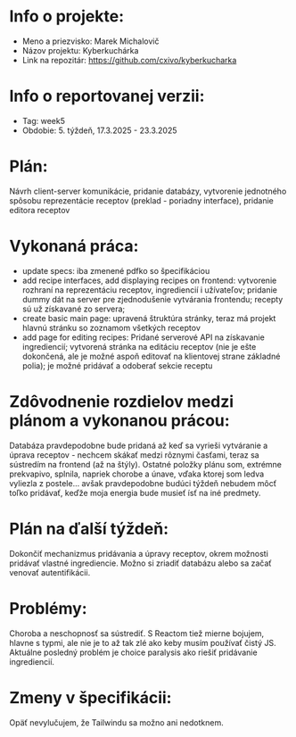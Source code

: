 # Info o projekte:
- Meno a priezvisko: Marek Michalovič
- Názov projektu: Kyberkuchárka
- Link na repozitár: https://github.com/cxivo/kyberkucharka

# Info o reportovanej verzii:  
- Tag: week5
- Obdobie: 5. týždeň, 17.3.2025 - 23.3.2025

# Plán:
Návrh client-server komunikácie, pridanie databázy, vytvorenie jednotného spôsobu reprezentácie receptov (preklad - poriadny interface), pridanie editora receptov

# Vykonaná práca:
- update specs: iba zmenené pdfko so špecifikáciou
- add recipe interfaces, add displaying recipes on frontend: vytvorenie rozhraní na reprezentáciu receptov, ingrediencií i užívateľov; pridanie dummy dát na server pre zjednodušenie vytvárania frontendu; recepty sú už získavané zo servera; 
- create basic main page: upravená štruktúra stránky, teraz má projekt hlavnú stránku so zoznamom všetkých receptov
- add page for editing recipes: Pridané serverové API na získavanie ingrediencií; vytvorená stránka na editáciu receptov (nie je ešte dokončená, ale je možné aspoň editovať na klientovej strane základné polia); je možné pridávať a odoberať sekcie receptu

# Zdôvodnenie rozdielov medzi plánom a vykonanou prácou:
Databáza pravdepodobne bude pridaná až keď sa vyrieši vytváranie a úprava receptov - nechcem skákať medzi rôznymi časťami, teraz sa sústredím na frontend (až na štýly). Ostatné položky plánu som, extrémne prekvapivo, splnila, napriek chorobe a únave, vďaka ktorej som ledva vyliezla z postele... avšak pravdepodobne budúci týždeň nebudem môcť toľko pridávať, keďže moja energia bude musieť ísť na iné predmety.

# Plán na ďalší týždeň:
Dokončiť mechanizmus pridávania a úpravy receptov, okrem možnosti pridávať vlastné ingrediencie. Možno si zriadiť databázu alebo sa začať venovať autentifikácii.

# Problémy:
Choroba a neschopnosť sa sústrediť. S Reactom tiež mierne bojujem, hlavne s typmi, ale nie je to až tak zlé ako keby musím používať čistý JS. Aktuálne posledný problém je choice paralysis ako riešiť pridávanie ingrediencií.

# Zmeny v špecifikácii:
Opäť nevylučujem, že Tailwindu sa možno ani nedotknem. 
